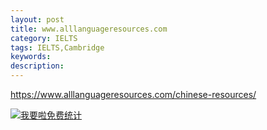 ```yaml
---
layout: post
title: www.alllanguageresources.com
category: IELTS
tags: IELTS,Cambridge
keywords: 
description:
---
```


https://www.alllanguageresources.com/chinese-resources/


<script language="javascript" type="text/javascript" src="//js.users.51.la/19176892.js"></script>
<noscript><a href="//www.51.la/?19176892" target="_blank"><img alt="&#x6211;&#x8981;&#x5566;&#x514D;&#x8D39;&#x7EDF;&#x8BA1;" src="//img.users.51.la/19176892.asp" style="border:none" /></a></noscript>

